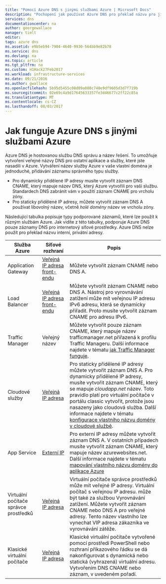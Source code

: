 ```yaml
---
title: "Pomocí Azure DNS s jinými službami Azure | Microsoft Docs"
description: "Pochopení jak používat Azure DNS pro překlad názvu pro jinými službami Azure"
services: dns
documentationcenter: na
author: georgewallace
manager: timlt
editor: 
tags: azure dns
ms.assetid: e9b5eb94-7984-4640-9930-564bb9e82b78
ms.service: dns
ms.devlang: na
ms.topic: article
ms.tgt_pltfrm: na
ms.custom: H1Hack27Feb2017
ms.workload: infrastructure-services
ms.date: 09/21/2016
ms.author: gwallace
ms.openlocfilehash: 5b95d5455c08d09a088c740e9df9605d3d7f719b
ms.sourcegitcommit: 02e69c4a9d17645633357fe3d46677c2ff22c85a
ms.translationtype: MT
ms.contentlocale: cs-CZ
ms.lasthandoff: 08/03/2017
---
```

# <a name="how-azure-dns-works-with-other-azure-services"></a>Jak funguje Azure DNS s jinými službami Azure

Azure DNS je hostovanou službu DNS správu a název řešení. To umožňuje vytvoření veřejné názvy DNS pro ostatní aplikace a služby, které jste nasadili v Azure. Vytváření název služby Azure v vaše vlastní doména je jednoduché, přidávání záznamu správného typu služby.

* Pro dynamicky přidělené IP adresy musíte vytvořit záznam DNS CNAME, který mapuje název DNS, který Azure vytvořili pro vaši službu. Standardech DNS zabránit vám v použití záznam CNAME pro vrcholu zóny.
* Pro staticky přidělené IP adresy, můžete vytvořit záznam DNS A používat libovolný název, včetně *holé domény* název ve vrcholu zóny.

Následující tabulka popisuje typy podporované záznamů, které lze použít k různým službám Azure. Jak vidíte z této tabulky, podporuje Azure DNS pouze záznamy DNS pro internetový síťové prostředky. Azure DNS nelze použít pro překlad názvu interní, privátní adresy.

| Služba Azure | Síťové rozhraní | Popis |
| --- | --- | --- |
| Application Gateway |[Veřejná IP adresa front-endu](dns-custom-domain.md#public-ip-address) |Můžete vytvořit záznam CNAME nebo DNS A. |
| Load Balancer |[Veřejná IP adresa front-endu](dns-custom-domain.md#public-ip-address)  |Můžete vytvořit záznam CNAME nebo DNS A. Nástroj pro vyrovnávání zatížení může mít veřejnou IP adresu IPv6 adresu, která se dynamicky přiřadit. Proto musíte vytvořit záznam CNAME pro adresu IPv6. |
| Traffic Manager |Veřejný název |Můžete vytvořit pouze záznam CNAME, který mapuje název trafficmanager.net přiřazená k profilu Traffic Manageru. Další informace najdete v tématu [jak Traffic Manager funguje](../traffic-manager/traffic-manager-overview.md#traffic-manager-example). |
| Cloudové služby |[Veřejná IP adresa](dns-custom-domain.md#public-ip-address) |Pro staticky přidělené IP adresy můžete vytvořit záznam DNS A. Pro dynamicky přidělené IP adresy, musíte vytvořit záznam CNAME, který se mapuje *cloudapp.net* název. Toto pravidlo platí pro virtuální počítače v portálu classic vytvořit, protože jsou nasazeny jako cloudová služba. Další informace najdete v tématu [konfigurace vlastního názvu domény v cloudové službě](../cloud-services/cloud-services-custom-domain-name-portal.md). |
| App Service | [Externí IP](dns-custom-domain.md#app-service-web-apps) |Pro externí IP adresy můžete vytvořit záznam DNS A. V ostatních případech musíte vytvořit záznam CNAME, který mapuje název azurewebsites.net. Další informace najdete v tématu [mapování vlastního názvu domény do aplikace Azure](../app-service-web/web-sites-custom-domain-name.md) |
| Virtuální počítače správce prostředků |[Veřejná IP adresa](dns-custom-domain.md#public-ip-address) |Virtuální počítače správce prostředků může mít veřejné IP adresy. Virtuální počítač s veřejnou IP adresu. může být také za službou Vyrovnávání zatížení. Můžete vytvořit záznam CNAME nebo DNS A pro veřejné adresy. Tento název vlastního lze vynechat VIP adresa zákazníka ve vyrovnávání zátěže. |
| Klasické virtuální počítače |[Veřejná IP adresa](dns-custom-domain.md#public-ip-address) |Klasické virtuální počítače vytvořené pomocí prostředí PowerShell nebo rozhraní příkazového řádku se dá nakonfigurovat s dynamická nebo statická (vyhrazená) virtuální adresu. Vytvořením DNS CNAME nebo záznam, v uvedeném pořadí. |
